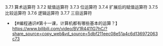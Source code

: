 3.7.1 算术运算符
3.7.2 赋值运算符
3.7.3 位运算符
3.7.4 扩展后的赋值运算符
3.7.5 比较运算符
3.7.6 逻辑运算符
3.7.7 三目运算符

- 【#编程通识#第十一课，计算机都有哪些基本的运算？】 https://www.bilibili.com/video/BV1R4411G7hC/?share_source=copy_web&vd_source=5dbf211eec08e51a4c6d136972063c73